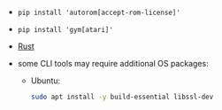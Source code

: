 - `pip install 'autorom[accept-rom-license]'`

- `pip install 'gym[atari]'`

- [Rust](https://www.rust-lang.org/tools/install)

- some CLI tools may require additional OS packages:

  - Ubuntu:

    ```bash
    sudo apt install -y build-essential libssl-dev
    ```
